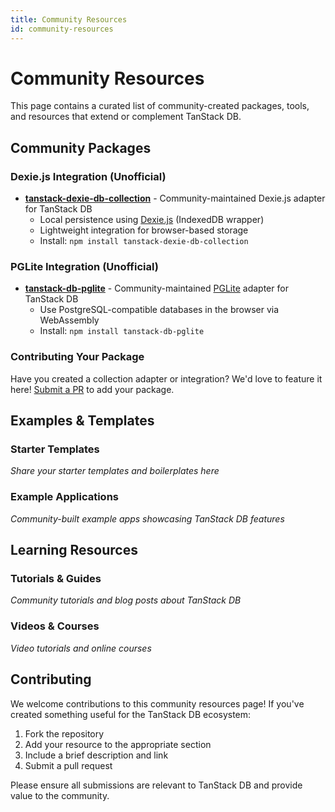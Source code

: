 ```yaml
---
title: Community Resources
id: community-resources
---
```


# Community Resources

This page contains a curated list of community-created packages, tools, and resources that extend or complement TanStack DB.

## Community Packages

### Dexie.js Integration (Unofficial)
- **[tanstack-dexie-db-collection](https://github.com/HimanshuKumarDutt094/tanstack-dexie-db-collection)** - Community-maintained Dexie.js adapter for TanStack DB
  - Local persistence using [Dexie.js](https://dexie.org) (IndexedDB wrapper)
  - Lightweight integration for browser-based storage
  - Install: `npm install tanstack-dexie-db-collection`

### PGLite Integration (Unofficial)
- **[tanstack-db-pglite](https://github.com/letstri/tanstack-db-pglite)** - Community-maintained [PGLite](https://pglite.dev/) adapter for TanStack DB
  - Use PostgreSQL-compatible databases in the browser via WebAssembly
  - Install: `npm install tanstack-db-pglite`

### Contributing Your Package

Have you created a collection adapter or integration? We'd love to feature it here! [Submit a PR](https://github.com/TanStack/db/pulls) to add your package.

## Examples & Templates

### Starter Templates
*Share your starter templates and boilerplates here*

### Example Applications
*Community-built example apps showcasing TanStack DB features*

## Learning Resources

### Tutorials & Guides
*Community tutorials and blog posts about TanStack DB*

### Videos & Courses
*Video tutorials and online courses*

## Contributing

We welcome contributions to this community resources page! If you've created something useful for the TanStack DB ecosystem:

1. Fork the repository
2. Add your resource to the appropriate section
3. Include a brief description and link
4. Submit a pull request

Please ensure all submissions are relevant to TanStack DB and provide value to the community.
